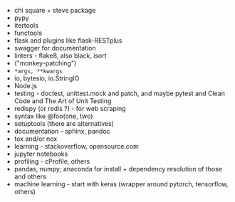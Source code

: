 * chi square + steve package
* pypy
* itertools
* functools
* flask and plugins like flask-RESTplus
* swagger for documentation
* linters - flake8, also black, isort
* ("monkey-patching")
* `*args, **kwargs`
* io, bytesio, io.StringIO
* Node.js
* testing - doctest, unittest.mock and patch, and maybe pytest and Clean Code and The Art of Unit Testing
* redispy (or redis ?) - for web scraping
* syntax like @foo(one, two)
* setuptools (there are alternatives)
* documentation - sphinx, pandoc
* tox and/or nox
* learning - stackoverflow, opensource.com
* jupyter notebooks
* profiling - cProfile, others
* pandas, numpy; anaconda for install + dependency resolution of those and others
* machine learning - start with keras (wrapper around pytorch, tensorflow, others)
